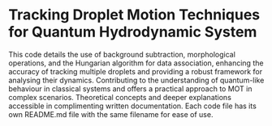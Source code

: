 # Tracking Droplet Motion Techniques for Quantum Hydrodynamic System
This code details the use of background subtraction, morphological operations, and the Hungarian algorithm for data association, enhancing the accuracy of tracking multiple droplets and providing a robust framework for analysing their dynamics. Contributing to the understanding of quantum-like behaviour in classical systems and offers a practical approach to MOT in complex scenarios. Theoretical concepts and deeper explanations accessible in complimenting written documentation. Each code file has its own README.md file with the same filename for ease of use. 

